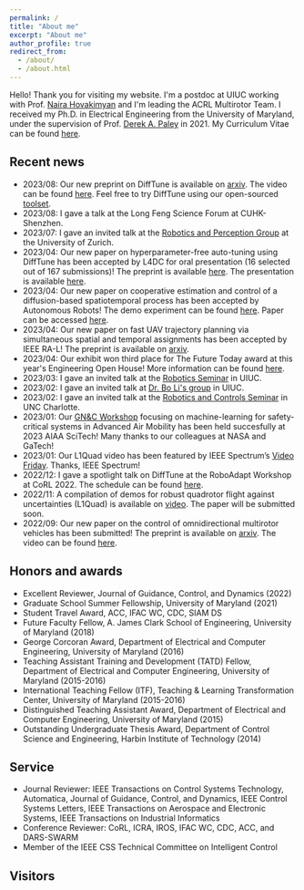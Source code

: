 ```yaml
---
permalink: /
title: "About me"
excerpt: "About me"
author_profile: true
redirect_from: 
  - /about/
  - /about.html
---
```

Hello! Thank you for visiting my website. I'm a postdoc at UIUC working with Prof. [Naira Hovakimyan](https://naira.mechse.illinois.edu/) and I'm leading the ACRL Multirotor Team. I received my Ph.D. in Electrical Engineering from the University of Maryland, under the supervision of Prof. [Derek A. Paley](https://aero.umd.edu/clark/faculty/58/Derek-A-Paley) in 2021. My Curriculum Vitae can be found [here](https://github.com/Sheng-Cheng/Sheng-Cheng.github.io/blob/master/files/CV_Sheng_UIUC.pdf).

Recent news
------
* 2023/08: Our new preprint on DiffTune is available on [arxiv](https://arxiv.org/abs/2209.10021). The video can be found [here](https://youtu.be/g42UxcIHUdg). Feel free to try DiffTune using our open-sourced [toolset](https://github.com/Sheng-Cheng/DiffTuneOpenSource). 
* 2023/08: I gave a talk at the Long Feng Science Forum at CUHK-Shenzhen.
* 2023/07: I gave an invited talk at the [Robotics and Perception Group](https://rpg.ifi.uzh.ch/) at the University of Zurich.
* 2023/04: Our new paper on hyperparameter-free auto-tuning using DiffTune has been accepted by L4DC for oral presentation (16 selected out of 167 submissions)! The preprint is available [here]([https://youtu.be/i8Lms1cOoyI](https://arxiv.org/abs/2212.03194)). The presentation is available [here](https://www.youtube.com/live/9dk6tRNxUU8?feature=share&t=22479). 
* 2023/04: Our new paper on cooperative estimation and control of a diffusion-based spatiotemporal process has been accepted by Autonomous Robots! The demo experiment can be found [here](https://youtu.be/i8Lms1cOoyI). Paper can be accessed [here](https://link.springer.com/article/10.1007/s10514-023-10105-9).
* 2023/04: Our new paper on fast UAV trajectory planning via simultaneous spatial and temporal assignments has been accepted by IEEE RA-L! The preprint is available on [arxiv](https://arxiv.org/abs/2211.15902).
* 2023/04: Our exhibit won third place for The Future Today award at this year's Engineering Open House! More information can be found [here](https://eohillinois.org/).
* 2023/03: I gave an invited talk at the [Robotics Seminar](https://robotics.illinois.edu/robotics-seminar-series/) in UIUC.
* 2023/02: I gave an invited talk at [Dr. Bo Li's group](https://aisecure.github.io/) in UIUC.
* 2023/02: I gave an invited talk at the [Robotics and Controls Seminar](https://rcs.charlotte.edu/seminar) in UNC Charlotte.
* 2023/01: Our [GN&C Workshop](https://virtualscitech.aiaa.org/Category/f804d236-1b50-4d7a-b21f-780d9f805aeb) focusing on machine-learning for safety-critical systems in Advanced Air Mobility has been held succesfully at 2023 AIAA SciTech! Many thanks to our colleagues at NASA and GaTech!
* 2023/01: Our L1Quad video has been featured by IEEE Spectrum’s [Video Friday](https://spectrum.ieee.org/video-friday-robots-at-night#:~:text=Quadrotors%20are%20deployed,case%20by%20case.). Thanks, IEEE Spectrum!
* 2022/12: I gave a spotlight talk on DiffTune at the RoboAdapt Workshop at CoRL 2022. The schedule can be found [here](https://sites.google.com/view/roboadapt/schedule?authuser=0).
* 2022/11: A compilation of demos for robust quadrotor flight against uncertainties (L1Quad) is available on [video](https://youtu.be/18-2OqTRJ50). The paper will be submitted soon.
* 2022/09: Our new paper on the control of omnidirectional multirotor vehicles has been submitted! The preprint is available on [arxiv](https://arxiv.org/abs/2209.10024). The video can be found [here](https://youtu.be/Ip6MeS7rLhI).
<!--- * 2022/05: We recently open-sourced our implementation of L1 adaptive augmentation on a Mambo quadrotor. Here's the [repo](https://github.com/HovakimyanResearch/L1-Mambo)  We will release our C++ implementation soon this summer! --->
<!--- * 2022/01: Our paper on L1 augmentation of geometric tracking control for quadrotors has been presented at ICRA 2022! The paper can be accessed [here](https://ieeexplore.ieee.org/document/9811946). The video for experiments can be found [here](https://youtu.be/25Z7iAkZ5xw). --->



Honors and awards
------
* Excellent Reviewer, Journal of Guidance, Control, and Dynamics (2022)
* Graduate School Summer Fellowship, University of Maryland (2021) <!--- for students delayed by COVID-19. --->
* Student Travel Award, ACC, IFAC WC, CDC, SIAM DS <!--- ACC (2019 2020 2021) CDC (2020) SIAM DS (2021)--->
* Future Faculty Fellow, A. James Clark School of Engineering, University of Maryland (2018)
* George Corcoran Award, Department of Electrical and Computer Engineering, University of Maryland (2016)
* Teaching Assistant Training and Development (TATD) Fellow, Department of Electrical and Computer Engineering, University of Maryland (2015-2016) 
* International Teaching Fellow (ITF), Teaching & Learning Transformation Center, University of Maryland (2015-2016) 
* Distinguished Teaching Assistant Award, Department of Electrical and Computer Engineering, University of Maryland (2015)
* Outstanding Undergraduate Thesis Award, Department of Control Science and Engineering, Harbin Institute of Technology (2014) <!---thesis title: "Design of the GPS/MEMS IMU
Combined Navigation System"--->

Service
------
* Journal Reviewer: IEEE Transactions on Control Systems Technology, Automatica, Journal of Guidance, Control, and Dynamics, IEEE Control Systems Letters, IEEE Transactions on Aerospace and Electronic Systems, IEEE Transactions on Industrial Informatics
* Conference Reviewer: CoRL, ICRA, IROS, IFAC WC, CDC, ACC, and DARS-SWARM
* Member of the IEEE CSS Technical Committee on Intelligent Control

Visitors
------
<script type="text/javascript" id="clustrmaps" src="//cdn.clustrmaps.com/map_v2.js?d=oXLUS-3Iesx-b_7fwyX7vOsyE4f4gwugR3oIU_mKEf4"></script>
